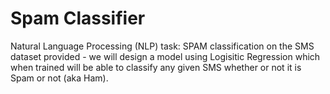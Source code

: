 # Spam Classifier

Natural Language Processing (NLP) task: SPAM classification on the SMS dataset provided - we will design a model using Logisitic Regression which when trained will be able to classify any given SMS whether or not it is Spam or not (aka Ham).

